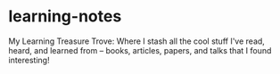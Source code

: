 # learning-notes
My Learning Treasure Trove: Where I stash all the cool stuff I've read, heard, and learned from – books, articles, papers, and talks that I found interesting!
